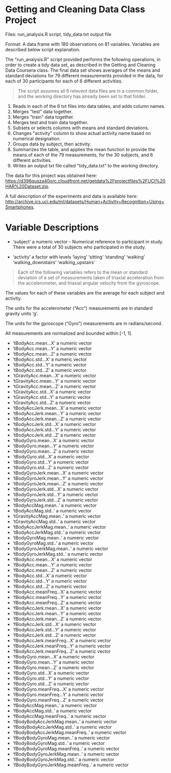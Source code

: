 # Getting and Cleaning Data Class Project

Files: run_analysis.R script, tidy_data.txt output file
     
Format: A data frame with 180 observations on 81 variables. Variables are described below script explanation. 

The "run_analysis.R" script provided performs the following operations, in order to create a tidy data set, as described in the Getting and Cleaning Data Coursera class. The final data set shows averages of the means and standard deviations for 79 different measurements provided in the data, for each of 30 participants for each of 6 different activities.

> The script assumes all 6 relevent data files are in a common folder, and the working directory has already been set to that folder. 

1. Reads in each of the 6 txt files into data tables, and adds column names. 
2. Merges "test" data together. 
3. Merges "train" data together. 
4. Merges test and train data together. 
5. Subsets or selects columns with means and standard deviations. 
6. Changes "activity" column to show actual activity name based on numerical designation. 
7. Groups data by subject, then activity. 
8. Summarizes the table, and applies the mean function to provide the means of each of the 79 measurements, for the 30 subjects, and 6 different activities. 
9. Writes an output txt file called "tidy_data.txt" to the working directory. 

The data for this project was obtained here: https://d396qusza40orc.cloudfront.net/getdata%2Fprojectfiles%2FUCI%20HAR%20Dataset.zip.

A full description of the experiments and data is available here: http://archive.ics.uci.edu/ml/datasets/Human+Activity+Recognition+Using+Smartphones.

# Variable Descriptions

* 'subject’ a numeric vector – Numerical reference to participant in study. There were a total of 30 subjects who participated in the study. 

* ‘activity’ a factor with levels ‘laying’ ‘sitting’ ‘standing’
          ‘walking’ ‘walking_downstairs’ ‘walking_upstairs’


> Each of the following variables refers to the mean or standard deviation of a set of measurements taken of triaxial acceleration from the accelerometer, and triaxial angular velocity from the gyroscope. 

The values for each of these variables are the average for each subject and activity.  

The units for the accelerometer (“Acc”) measurements are in standard gravity units ‘g’.

The units for the gyroscope (“Gyro”) measurements are in radians/second. 

All measurements are normalized and bounded within [-1, 1].  

* ‘tBodyAcc.mean...X’ a numeric vector
* ‘tBodyAcc.mean...Y’ a numeric vector
* ‘tBodyAcc.mean...Z’ a numeric vector
* ‘tBodyAcc.std...X’ a numeric vector
* ‘tBodyAcc.std...Y’ a numeric vector
* ‘tBodyAcc.std...Z’ a numeric vector
* ‘tGravityAcc.mean...X’ a numeric vector
* ‘tGravityAcc.mean...Y’ a numeric vector
* ‘tGravityAcc.mean...Z’ a numeric vector
* ‘tGravityAcc.std...X’ a numeric vector
* ‘tGravityAcc.std...Y’ a numeric vector
* ‘tGravityAcc.std...Z’ a numeric vector
* ‘tBodyAccJerk.mean...X’ a numeric vector
* ‘tBodyAccJerk.mean...Y’ a numeric vector
* ‘tBodyAccJerk.mean...Z’ a numeric vector
* ‘tBodyAccJerk.std...X’ a numeric vector
* ‘tBodyAccJerk.std...Y’ a numeric vector
* ‘tBodyAccJerk.std...Z’ a numeric vector
* ‘tBodyGyro.mean...X’ a numeric vector
* ‘tBodyGyro.mean...Y’ a numeric vector
* ‘tBodyGyro.mean...Z’ a numeric vector
* 'tBodyGyro.std...X’ a numeric vector
* ‘tBodyGyro.std...Y’ a numeric vector
* ‘tBodyGyro.std...Z’ a numeric vector
* ‘tBodyGyroJerk.mean...X’ a numeric vector
* ‘tBodyGyroJerk.mean...Y’ a numeric vector
* ‘tBodyGyroJerk.mean...Z’ a numeric vector
* ‘tBodyGyroJerk.std...X’ a numeric vector
* ‘tBodyGyroJerk.std...Y’ a numeric vector
* ‘tBodyGyroJerk.std...Z’ a numeric vector
* ‘tBodyAccMag.mean..’ a numeric vector
* ‘tBodyAccMag.std..’ a numeric vector
* ‘tGravityAccMag.mean..’ a numeric vector
* ‘tGravityAccMag.std..’ a numeric vector
* ‘tBodyAccJerkMag.mean..’ a numeric vector
* ‘tBodyAccJerkMag.std..’ a numeric vector
* ‘tBodyGyroMag.mean..’ a numeric vector
* ‘tBodyGyroMag.std..’ a numeric vector
* ‘tBodyGyroJerkMag.mean..’ a numeric vector
* ‘tBodyGyroJerkMag.std..’ a numeric vector
* ‘fBodyAcc.mean...X’ a numeric vector
* ‘fBodyAcc.mean...Y’ a numeric vector
* ‘fBodyAcc.mean...Z’ a numeric vector
* ‘fBodyAcc.std...X’ a numeric vector
* ‘fBodyAcc.std...Y’ a numeric vector
* ‘fBodyAcc.std...Z’ a numeric vector
* ‘fBodyAcc.meanFreq...X’ a numeric vector
* ‘fBodyAcc.meanFreq...Y’ a numeric vector
* ‘fBodyAcc.meanFreq...Z’ a numeric vector
* ‘fBodyAccJerk.mean...X’ a numeric vector
* ‘fBodyAccJerk.mean...Y’ a numeric vector
* ‘fBodyAccJerk.mean...Z’ a numeric vector
* ‘fBodyAccJerk.std...X’ a numeric vector
* ‘fBodyAccJerk.std...Y’ a numeric vector
* ‘fBodyAccJerk.std...Z’ a numeric vector
* ‘fBodyAccJerk.meanFreq...X’ a numeric vector
* ‘fBodyAccJerk.meanFreq...Y’ a numeric vector
* ‘fBodyAccJerk.meanFreq...Z’ a numeric vector
* ‘fBodyGyro.mean...X’ a numeric vector
* ‘fBodyGyro.mean...Y’ a numeric vector
* ‘fBodyGyro.mean...Z’ a numeric vector
* ‘fBodyGyro.std...X’ a numeric vector
* ‘fBodyGyro.std...Y’ a numeric vector
* ‘fBodyGyro.std...Z’ a numeric vector
* ‘fBodyGyro.meanFreq...X’ a numeric vector
* ‘fBodyGyro.meanFreq...Y’ a numeric vector
* ‘fBodyGyro.meanFreq...Z’ a numeric vector
* ‘fBodyAccMag.mean..’ a numeric vector
* ‘fBodyAccMag.std..’ a numeric vector
* ‘fBodyAccMag.meanFreq..’ a numeric vector
* ‘fBodyBodyAccJerkMag.mean..’ a numeric vector
* ‘fBodyBodyAccJerkMag.std..’ a numeric vector
* ‘fBodyBodyAccJerkMag.meanFreq..’ a numeric vector
* ‘fBodyBodyGyroMag.mean..’ a numeric vector
* ‘fBodyBodyGyroMag.std..’ a numeric vector
* ‘fBodyBodyGyroMag.meanFreq..’ a numeric vector
* ‘fBodyBodyGyroJerkMag.mean..’ a numeric vector
* ‘fBodyBodyGyroJerkMag.std..’ a numeric vector
* ‘fBodyBodyGyroJerkMag.meanFreq..’ a numeric vector
